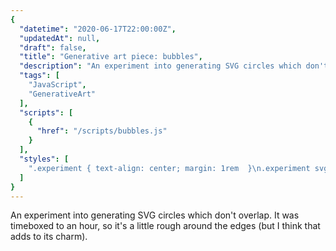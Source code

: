 ```yaml
---
{
  "datetime": "2020-06-17T22:00:00Z",
  "updatedAt": null,
  "draft": false,
  "title": "Generative art piece: bubbles",
  "description": "An experiment into generating SVG circles which don't overlap.",
  "tags": [
    "JavaScript",
    "GenerativeArt"
  ],
  "scripts": [
    {
      "href": "/scripts/bubbles.js"
    }
  ],
  "styles": [
    ".experiment { text-align: center; margin: 1rem  }\n.experiment svg { background-color: var(--standout-color-main); stroke: var(--background-color-main);  fill: none; border: 1px solid var(--standout-color-main) }\n@media (prefers-color-scheme: dark) { .experiment svg { background-color: var(--background-color-main); stroke: var(--standout-color-main); } }"
  ]
}
---
```

An experiment into generating SVG circles which don't overlap. It was timeboxed to an hour,
so it's a little rough around the edges (but I think that adds to its charm).
